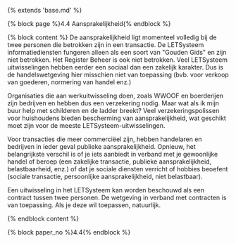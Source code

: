 {% extends 'base.md' %}

{% block page %}4.4 Aansprakelijkheid{% endblock %}

{% block content %}
De aansprakelijkheid ligt momenteel volledig bij de twee personen die betrokken
zijn in een transactie. De LETSysteem informatiediensten fungeren alleen als een
soort van "Gouden Gids" en zijn niet betrokken. Het Register
Beheer is ook niet betrokken. Veel LETSysteem uitwisselingen
hebben eerder een sociaal dan een zakelijk karakter. Dus is de
handelswetgeving hier misschien niet van toepassing 
(bvb. voor verkoop van goederen, normering van handel enz.)

Organisaties die aan werkuitwisseling doen, zoals WWOOF en boerderijen
zijn bedrijven en hebben dus een verzekering nodig. Maar wat als ik mijn
buur help met schilderen en de ladder breekt? Veel verzekeringspolissen
voor huishoudens bieden bescherming van aansprakelijkheid, wat
geschikt moet zijn voor de meeste LETSysteem-uitwisselingen.

Voor transacties die meer commerciëel zijn, hebben handelaren en
bedrijven in ieder geval publieke aansprakelijkheid. Opnieuw, het
belangrijkste verschil is of je iets aanbiedt in verband met
je gewoonlijke handel of beroep (een zakelijke transactie,
publieke aansprakelijkheid, belastbaarheid, enz.) of dat je
sociale diensten verricht of hobbies beoefent (sociale transactie,
persoonlijke aansprakelijkheid, niet belastbaar).

Een uitwisseling in het LETSysteem kan worden beschouwd als een contract
tussen twee personen. De wetgeving in verband met contracten is van
toepassing. Als je deze wil toepassen, natuurlijk.

{% endblock content %}

{% block paper_no %}4.4{% endblock %}
